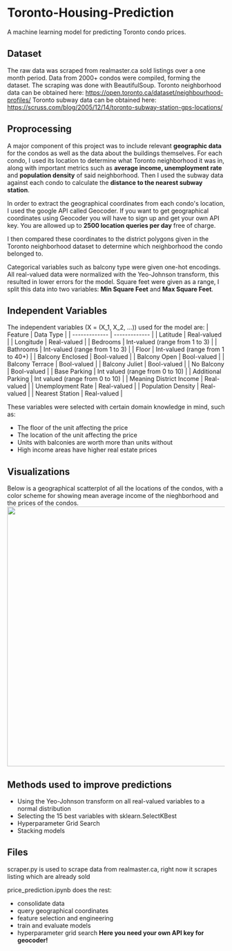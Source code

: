 # Toronto-Housing-Prediction
A machine learning model for predicting Toronto condo prices. 

## Dataset
The raw data was scraped from realmaster.ca sold listings over a one month period. Data from 2000+ condos were compiled, forming the dataset.
The scraping was done with BeautifulSoup. 
Toronto neighborhood data can be obtained here: https://open.toronto.ca/dataset/neighbourhood-profiles/
Toronto subway data can be obtained here: https://scruss.com/blog/2005/12/14/toronto-subway-station-gps-locations/ 


## Proprocessing
A major component of this project was to include relevant **geographic data** for the condos as well as the data about the buildings themselves. For each condo, I used its location to determine what Toronto neighborhood it was in, along with important metrics such as **average income, unemployment rate** and **population density** of said neighborhood. Then I used the subway data against each condo to calculate the **distance to the nearest subway station**. 

In order to extract the geographical coordinates from each condo's location, I used the google API called Geocoder. If you want to get geographical coordinates using Geocoder you will have to sign up and get your own API key. You are allowed up to **2500 location queries per day** free of charge.

I then compared these coordinates to the district polygons given in the Toronto neighborhood dataset to determine which neighborhood the condo belonged to.

Categorical variables such as balcony type were given one-hot encodings. All real-valued data were normalized with the Yeo-Johnson transform, this resulted in lower errors for the model. Square feet were given as a range, I split this data into two variables: **Min Square Feet** and **Max Square Feet**.

## Independent Variables
The independent variables (X = (X_1, X_2, ...)) used for the model are:
| Feature  | Data Type | 
| ------------- | ------------- |
| Latitude  | Real-valued  |
| Longitude  | Real-valued |
| Bedrooms  | Int-valued (range from 1 to 3)  |
| Bathrooms  | Int-valued (range from 1 to 3) |
| Floor  | Int-valued (range from 1 to 40+) |
| Balcony Enclosed  | Bool-valued |
| Balcony Open  | Bool-valued |
| Balcony Terrace  | Bool-valued |
| Balcony Juliet | Bool-valued |
| No Balcony  | Bool-valued |
| Base Parking  | Int valued (range from 0 to 10) |
| Additional Parking  | Int valued (range from 0 to 10) |
| Meaning District Income  | Real-valued  |
| Unemployment Rate  | Real-valued |
| Population Density | Real-valued  |
| Nearest Station | Real-valued |

These variables were selected with certain domain knowledge in mind, such as:
* The floor of the unit affecting the price
* The location of the unit affecting the price
* Units with balconies are worth more than units without
* High income areas have higher real estate prices

## Visualizations
Below is a geographical scatterplot of all the locations of the condos, with a color scheme for showing mean average income of the nieghborhood and the prices of the condos.
<br>
<img src="https://user-images.githubusercontent.com/24876548/135324573-efcb1a1c-f1ae-4388-8da8-ac53942d37c9.png" width="800" height="600" />


## Methods used to improve predictions
* Using the Yeo-Johnson transform on all real-valued variables to a normal distribution
* Selecting the 15 best variables with sklearn.SelectKBest
* Hyperparameter Grid Search 
* Stacking models

## Files
scraper.py is used to scrape data from realmaster.ca, right now it scrapes listing which are already sold

price_prediction.ipynb does the rest:
- consolidate data
- query geographical coordinates
- feature selection and engineering
- train and evaluate models
- hyperparameter grid search
**Here you need your own API key for geocoder!**
